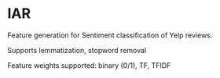 IAR
===

Feature generation for Sentiment classification of Yelp reviews. 

Supports lemmatization, stopword removal

Feature weights supported: binary (0/1), TF, TFIDF
